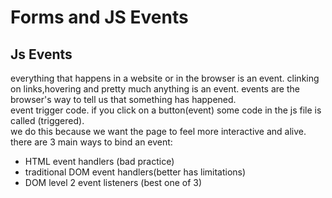 # Forms and JS Events
## Js Events  
everything that happens in a website or in the browser is an event. clinking on links,hovering and pretty much anything is an event. events are the browser's way to tell us that something has happened.  
event trigger code. if you click on a button(event) some code in the js file is called (triggered).  
we do this because we want the page to feel more interactive and alive.  
there are 3 main ways to bind an event:
- HTML event handlers (bad practice)
- traditional DOM event handlers(better has limitations)
- DOM level 2 event listeners (best one of 3)
